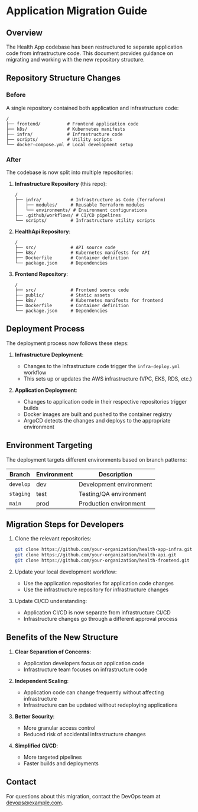 # Application Migration Guide

## Overview

The Health App codebase has been restructured to separate application code from infrastructure code. This document provides guidance on migrating and working with the new repository structure.

## Repository Structure Changes

### Before

A single repository contained both application and infrastructure code:

```
/
├── frontend/          # Frontend application code
├── k8s/               # Kubernetes manifests
├── infra/             # Infrastructure code
├── scripts/           # Utility scripts
└── docker-compose.yml # Local development setup
```

### After

The codebase is now split into multiple repositories:

1. **Infrastructure Repository** (this repo):
   ```
   /
   ├── infra/           # Infrastructure as Code (Terraform)
   │   ├── modules/     # Reusable Terraform modules
   │   └── environments/ # Environment configurations
   ├── .github/workflows/ # CI/CD pipelines
   └── scripts/         # Infrastructure utility scripts
   ```

2. **HealthApi Repository**:
   ```
   /
   ├── src/             # API source code
   ├── k8s/             # Kubernetes manifests for API
   ├── Dockerfile       # Container definition
   └── package.json     # Dependencies
   ```

3. **Frontend Repository**:
   ```
   /
   ├── src/             # Frontend source code
   ├── public/          # Static assets
   ├── k8s/             # Kubernetes manifests for frontend
   ├── Dockerfile       # Container definition
   └── package.json     # Dependencies
   ```

## Deployment Process

The deployment process now follows these steps:

1. **Infrastructure Deployment**:
   - Changes to the infrastructure code trigger the `infra-deploy.yml` workflow
   - This sets up or updates the AWS infrastructure (VPC, EKS, RDS, etc.)

2. **Application Deployment**:
   - Changes to application code in their respective repositories trigger builds
   - Docker images are built and pushed to the container registry
   - ArgoCD detects the changes and deploys to the appropriate environment

## Environment Targeting

The deployment targets different environments based on branch patterns:

| Branch   | Environment | Description                  |
|----------|-------------|------------------------------|
| `develop`| dev         | Development environment      |
| `staging`| test        | Testing/QA environment       |
| `main`   | prod        | Production environment       |

## Migration Steps for Developers

1. Clone the relevant repositories:
   ```bash
   git clone https://github.com/your-organization/health-app-infra.git
   git clone https://github.com/your-organization/health-api.git
   git clone https://github.com/your-organization/health-frontend.git
   ```

2. Update your local development workflow:
   - Use the application repositories for application code changes
   - Use the infrastructure repository for infrastructure changes

3. Update CI/CD understanding:
   - Application CI/CD is now separate from infrastructure CI/CD
   - Infrastructure changes go through a different approval process

## Benefits of the New Structure

1. **Clear Separation of Concerns**:
   - Application developers focus on application code
   - Infrastructure team focuses on infrastructure code

2. **Independent Scaling**:
   - Application code can change frequently without affecting infrastructure
   - Infrastructure can be updated without redeploying applications

3. **Better Security**:
   - More granular access control
   - Reduced risk of accidental infrastructure changes

4. **Simplified CI/CD**:
   - More targeted pipelines
   - Faster builds and deployments

## Contact

For questions about this migration, contact the DevOps team at devops@example.com.

